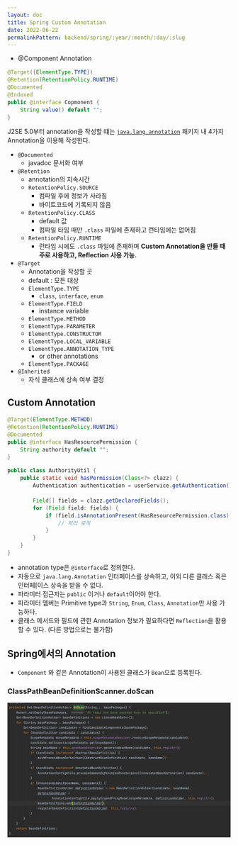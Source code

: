 ```yaml
---
layout: doc
title: Spring Custom Annotation
date: 2022-06-22
permalinkPattern: backend/spring/:year/:month/:day/:slug
---
```


- @Component Annotation
```java
@Target({ElementType.TYPE})
@Retention(RetentionPolicy.RUNTIME)
@Documented
@Indexed
public @interface Copmonent {
    String value() default "";
}
```


J2SE 5.0부터 annotation을 작성할 떄는 [`java.lang.annotation`](https://docs.oracle.com/javase/8/docs/api/java/lang/annotation/package-summary.html) 패키지 내 4가지 Annotation을 이용해 작성한다.

- `@Documented`
    - javadoc 문서화 여부
- `@Retention`
    - annotation의 지속시간
    - `RetentionPolicy.SOURCE`
        - 컴파일 후에 정보가 사라짐
        - 바이트코드에 기록되지 않음
    - `RetentionPolicy.CLASS`
        - default 값
        - 컴파일 타임 때만 `.class` 파일에 존재하고 런타임에는 없어짐
    - `RetentionPolicy.RUNTIME`
        - 런타임 시에도 `.class` 파일에 존재하며 **Custom Annotation을 만들 때 주로 사용하고, Reflection 사용 가능.**
- `@Target`
    - Annotation을 작성할 곳
    - default : 모든 대상
    - `ElementType.TYPE`
        - `class`, `interface`, `enum`
    - `ElementType.FIELD`
        - instance variable
    - `ElementType.METHOD`
    - `ElementType.PARAMETER`
    - `ElementType.CONSTRUCTOR`
    - `ElementType.LOCAL_VARIABLE`
    - `ElementType.ANNOTATION_TYPE`
        - or other annotations
    - `ElementType.PACKAGE`
- `@Inherited`
    - 자식 클래스에 상속 여부 결정

## Custom Annotation

```java
@Target(ElementType.METHOD)
@Retention(RetentionPolicy.RUNTIME)
@Documented
public @interface HasResourcePermission {
    String authority default "";
}
```

```java
public class AuthorityUtil {
    public static void hasPermission(Class<?> clazz) {
        Authentication authentication = userService.getAuthentication();

        Field[] fields = clazz.getDeclaredFields();
        for (Field field: fields) {
            if (field.isAnnotationPresent(HasResourcePermission.class)) {
                // 처리 로직
            }
        }
    }
}
```
- annotation type은 `@interface`로 정의한다.
- 자동으로 `java.lang.Annotation` 인터페이스를 상속하고, 이외 다른 클래스 혹은 인터페[이스 상속을 받을 수 없다.
- 파라미터 접근자는 `public` 이거나 `default`이어야 한다.
- 파라미터 멤버는 Primitive type과 `String`, `Enum`, `Class`, `Annotation`만 사용 가능하다.
- 클래스 메서드와 필드에 관한 Annotation 정보가 필요하다면 `Reflection`을 활용할 수 있다. (다른 방법으로는 불가함)

## Spring에서의 Annotation

- `Component` 와 같은 Annotation이 사용된 클래스가 `Bean`으로 등록된다.

### ClassPathBeanDefinitionScanner.doScan

![ClassPathBeanDefinitionScanner.doScan](./images/doScan.png)